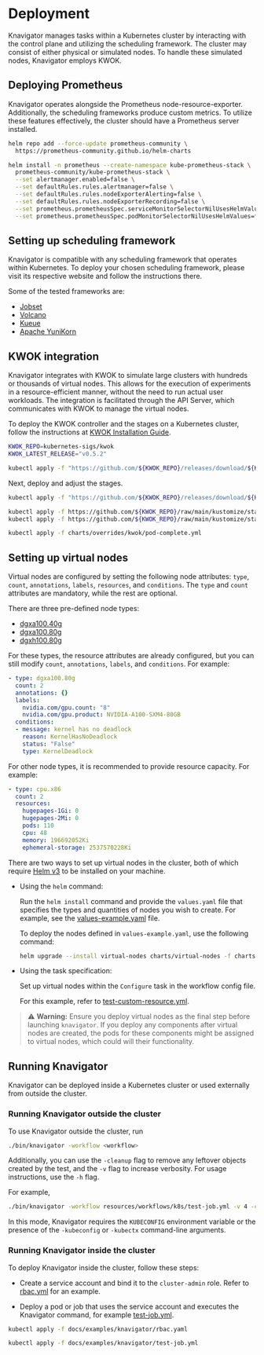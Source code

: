 # Deployment

Knavigator manages tasks within a Kubernetes cluster by interacting with the control plane and utilizing the scheduling framework. The cluster may consist of either physical or simulated nodes. To handle these simulated nodes, Knavigator employs KWOK.

## Deploying Prometheus

Knavigator operates alongside the Prometheus node-resource-exporter. Additionally, the scheduling frameworks produce custom metrics. To utilize these features effectively, the cluster should have a Prometheus server installed.

```bash
helm repo add --force-update prometheus-community \
  https://prometheus-community.github.io/helm-charts

helm install -n prometheus --create-namespace kube-prometheus-stack \
  prometheus-community/kube-prometheus-stack \
  --set alertmanager.enabled=false \
  --set defaultRules.rules.alertmanager=false \
  --set defaultRules.rules.nodeExporterAlerting=false \
  --set defaultRules.rules.nodeExporterRecording=false \
  --set prometheus.prometheusSpec.serviceMonitorSelectorNilUsesHelmValues=false \
  --set prometheus.prometheusSpec.podMonitorSelectorNilUsesHelmValues=false
```

## Setting up scheduling framework

Knavigator is compatible with any scheduling framework that operates within Kubernetes. To deploy your chosen scheduling framework, please visit its respective website and follow the instructions there.

Some of the tested frameworks are:
- [Jobset](https://github.com/kubernetes-sigs/jobset?tab=readme-ov-file#installation)
- [Volcano](https://volcano.sh/en/docs/installation/)
- [Kueue](https://kueue.sigs.k8s.io/docs/installation/)
- [Apache YuniKorn](https://yunikorn.apache.org/docs/)

## KWOK integration

Knavigator integrates with KWOK to simulate large clusters with hundreds or thousands of virtual nodes. This allows for the execution of experiments in a resource-efficient manner, without the need to run actual user workloads. The integration is facilitated through the API Server, which communicates with KWOK to manage the virtual nodes.

To deploy the KWOK controller and the stages on a Kubernetes cluster, follow the instructions at [KWOK Installation Guide](https://kwok.sigs.k8s.io/docs/user/kwok-in-cluster).

```bash
KWOK_REPO=kubernetes-sigs/kwok
KWOK_LATEST_RELEASE="v0.5.2"

kubectl apply -f "https://github.com/${KWOK_REPO}/releases/download/${KWOK_LATEST_RELEASE}/kwok.yaml"
```

Next, deploy and adjust the stages.
```bash
kubectl apply -f "https://github.com/${KWOK_REPO}/releases/download/${KWOK_LATEST_RELEASE}/stage-fast.yaml"

kubectl apply -f https://github.com/${KWOK_REPO}/raw/main/kustomize/stage/pod/chaos/pod-init-container-running-failed.yaml
kubectl apply -f https://github.com/${KWOK_REPO}/raw/main/kustomize/stage/pod/chaos/pod-container-running-failed.yaml

kubectl apply -f charts/overrides/kwok/pod-complete.yml
```

## Setting up virtual nodes

Virtual nodes are configured by setting the following node attributes: `type`, `count`, `annotations`, `labels`, `resources`, and `conditions`. The `type` and `count` attributes are mandatory, while the rest are optional.

There are three pre-defined node types:
- [dgxa100.40g](https://docs.nvidia.com/dgx/dgxa100-user-guide/introduction-to-dgxa100.html#hardware-overview)
- [dgxa100.80g](https://docs.nvidia.com/dgx/dgxa100-user-guide/introduction-to-dgxa100.html#hardware-overview)
- [dgxh100.80g](https://docs.nvidia.com/dgx/dgxh100-user-guide/introduction-to-dgxh100.html#hardware-overview)

For these types, the resource attributes are already configured, but you can still modify `count`, `annotations`, `labels`, and `conditions`. For example:
```yaml
- type: dgxa100.80g
  count: 2
  annotations: {}
  labels:
    nvidia.com/gpu.count: "8"
    nvidia.com/gpu.product: NVIDIA-A100-SXM4-80GB
  conditions:
  - message: kernel has no deadlock
    reason: KernelHasNoDeadlock
    status: "False"
    type: KernelDeadlock
```

For other node types, it is recommended to provide resource capacity. For example:
```yaml
- type: cpu.x86
  count: 2
  resources:
    hugepages-1Gi: 0
    hugepages-2Mi: 0
    pods: 110
    cpu: 48
    memory: 196692052Ki
    ephemeral-storage: 2537570228Ki
```

There are two ways to set up virtual nodes in the cluster, both of which require [Helm v3](https://helm.sh/docs/intro/install/) to be installed on your machine.

- Using the `helm` command:

  Run the `helm install` command and provide the `values.yaml` file that specifies the types and quantities of nodes you wish to create. For example, see the [values-example.yaml](../charts/virtual-nodes/values-example.yaml) file.
  
  To deploy the nodes defined in `values-example.yaml`, use the following command:
  ```bash
  helm upgrade --install virtual-nodes charts/virtual-nodes -f charts/virtual-nodes/values-example.yaml
  ```

- Using the task specification:

  Set up virtual nodes within the `Configure` task in the workflow config file.
  
  For this example, refer to [test-custom-resource.yml](../resources/workflows/test-custom-resource.yml#L11-L19).

> :warning: **Warning:** Ensure you deploy virtual nodes as the final step before launching `knavigator`. If you deploy any components after virtual nodes are created, the pods for these components might be assigned to virtual nodes, which could will their functionality.

## Running Knavigator

Knavigator can be deployed inside a Kubernetes cluster or used externally from outside the cluster.

### Running Knavigator outside the cluster

To use Knavigator outside the cluster, run
```bash
./bin/knavigator -workflow <workflow>
```

Additionally, you can use the `-cleanup` flag to remove any leftover objects created by the test, and the `-v` flag to increase verbosity. For usage instructions, use the `-h` flag.

For example,
```bash
./bin/knavigator -workflow resources/workflows/k8s/test-job.yml -v 4 -cleanup
```

In this mode, Knavigator requires the `KUBECONFIG` environment variable or the presence of the `-kubeconfig` or `-kubectx` command-line arguments.

### Running Knavigator inside the cluster

To deploy Knavigator inside the cluster, follow these steps:

- Create a service account and bind it to the `cluster-admin` role. Refer to [rbac.yml](examples/knavigator/rbac.yml) for an example.

- Deploy a pod or job that uses the service account and executes the Knavigator command, for example [test-job.yml](examples/knavigator/test-job.yml).

```bash
kubectl apply -f docs/examples/knavigator/rbac.yaml

kubectl apply -f docs/examples/knavigator/test-job.yml
```
